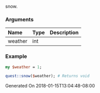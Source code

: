 snow.
### Arguments
**Name**|**Type**|**Description**
:---|:---|:---
weather|int|

### Example

```perl
my $weather = 1;

quest::snow($weather); # Returns void
```


Generated On 2018-01-15T13:04:48-08:00
